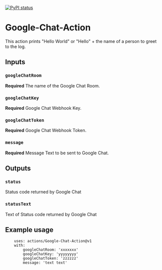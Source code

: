 
[![PyPI status](https://img.shields.io/pypi/status/ansicolortags.svg)](https://pypi.python.org/pypi/ansicolortags/) 

# Google-Chat-Action

This action prints "Hello World" or "Hello" + the name of a person to greet to the log.

## Inputs

### `googleChatRoom`

**Required** The name of the Google Chat Room.

### `googleChatKey`

**Required** Google Chat Webhook Key.

### `googleChatToken`

**Required** Google Chat Webhook Token.

### `message`

**Required** Message Text to be sent to Google Chat.

## Outputs

### `status`

Status code returned by Google Chat

### `statusText`

Text of Status code returned by Google Chat

## Example usage

````
    uses: actions/Google-Chat-Action@v1
    with:
        googleChatRoom: 'xxxxxxx'
        googleChatKey: 'yyyyyyyy'
        googleChatToken: 'zzzzzz'
        message: 'text text'